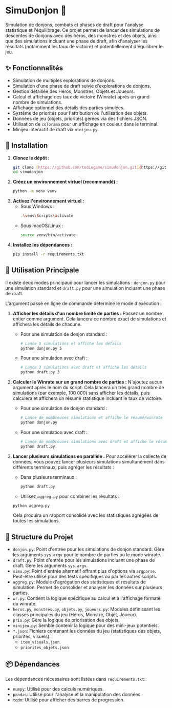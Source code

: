 # SimuDonjon 🐉

Simulation de donjons, combats et phases de draft pour l'analyse statistique et l'équilibrage. Ce projet permet de lancer des simulations de descentes de donjons avec des héros, des monstres et des objets, ainsi que des simulations incluant une phase de draft, afin d'analyser les résultats (notamment les taux de victoire) et potentiellement d'équilibrer le jeu.

## ✨ Fonctionnalités

* Simulation de multiples explorations de donjons.
* Simulation d'une phase de draft suivie d'explorations de donjons.
* Gestion détaillée des Héros, Monstres, Objets et Joueurs.
* Calcul et affichage des taux de victoire (Winrate) après un grand nombre de simulations.
* Affichage optionnel des détails des parties simulées.
* Système de priorités pour l'attribution ou l'utilisation des objets.
* Données de jeu (objets, priorités) gérées via des fichiers JSON.
* Utilisation de `colorama` pour un affichage en couleur dans le terminal.
* Minijeu interactif de draft via `minijeu.py`.

## 🔧 Installation

1.  **Clonez le dépôt :**
    ```bash
    git clone [https://github.com/todiogame/simudonjon.git](https://github.com/todiogame/simudonjon.git)
    cd simudonjon
    ```
2.  **Créez un environnement virtuel (recommandé) :**
    ```bash
    python -m venv venv
    ```
3.  **Activez l'environnement virtuel :**
    * Sous Windows :
        ```bash
        .\venv\Scripts\activate
        ```
    * Sous macOS/Linux :
        ```bash
        source venv/bin/activate
        ```
4.  **Installez les dépendances :**
    ```bash
    pip install -r requirements.txt
    ```

## 🚀 Utilisation Principale

Il existe deux modes principaux pour lancer les simulations : `donjon.py` pour une simulation standard et `draft.py` pour une simulation incluant une phase de draft.

L'argument passé en ligne de commande détermine le mode d'exécution :

1.  **Afficher les détails d'un nombre limité de parties :**
    Passez un nombre entier comme argument. Cela lancera ce nombre exact de simulations et affichera les détails de chacune.

    * Pour une simulation de donjon standard :
        ```bash
        # Lance 5 simulations et affiche les détails
        python donjon.py 5
        ```
    * Pour une simulation avec draft :
        ```bash
        # Lance 3 simulations avec draft et affiche les détails
        python draft.py 3
        ```

2.  **Calculer le Winrate sur un grand nombre de parties :**
    N'ajoutez aucun argument après le nom du script. Cela lancera un très grand nombre de simulations (par exemple, 100 000) sans afficher les détails, puis calculera et affichera un résumé statistique incluant le taux de victoire.

    * Pour une simulation de donjon standard :
        ```bash
        # Lance de nombreuses simulations et affiche le résumé/winrate
        python donjon.py
        ```
    * Pour une simulation avec draft :
        ```bash
        # Lance de nombreuses simulations avec draft et affiche le résumé/winrate
        python draft.py
        ```

3.  **Lancer plusieurs simulations en parallèle :**
    Pour accélérer la collecte de données, vous pouvez lancer plusieurs simulations simultanément dans différents terminaux, puis agréger les résultats :

    * Dans plusieurs terminaux :
        ```bash
        python draft.py
        ```
    
    * Utilisez `aggreg.py` pour combiner les résultats :
    ```bash
    python aggreg.py
    ```
    
    Cela produira un rapport consolidé avec les statistiques agrégées de toutes les simulations.

## 📁 Structure du Projet

* `donjon.py`: Point d'entrée pour les simulations de donjon standard. Gère les arguments `sys.argv` pour le nombre de parties ou le mode winrate.
* `draft.py`: Point d'entrée pour les simulations incluant une phase de draft. Gère les arguments `sys.argv`.
* `simu.py`: Point d'entrée alternatif offrant plus d'options via `argparse`. Peut-être utilisé pour des tests spécifiques ou par les autres scripts.
* `aggreg.py`: Module d'agrégation des statistiques et résultats de simulation. Permet de consolider et analyser les données sur plusieurs parties.
* `wr.py`: Contient la logique spécifique au calcul et à l'affichage formaté du winrate.
* `heros.py`, `monstres.py`, `objets.py`, `joueurs.py`: Modules définissant les classes principales du jeu (Héros, Monstre, Objet, Joueur).
* `prio.py`: Gère la logique de priorisation des objets.
* `minijeu.py`: Semble contenir la logique pour des mini-jeux potentiels.
* `*.json`: Fichiers contenant les données du jeu (statistiques des objets, priorités, visuels).
    * `item_visuals.json`
    * `priorites_objets.json`

## 📦 Dépendances

Les dépendances nécessaires sont listées dans `requirements.txt`:

* `numpy`: Utilisé pour des calculs numériques.
* `pandas`: Utilisé pour l'analyse et la manipulation des données.
* `tqdm`: Utilisé pour afficher des barres de progression.

